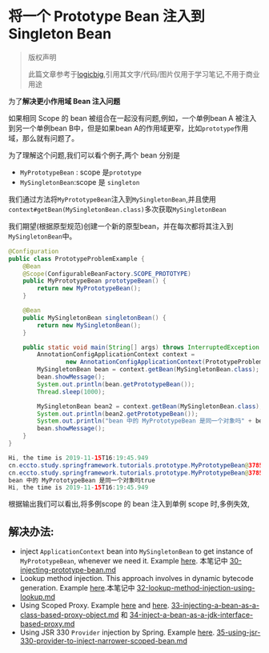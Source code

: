 # 将一个 Prototype Bean 注入到 Singleton Bean

> 版权声明
>
> 此篇文章参考于[logicbig](https://www.logicbig.com/),引用其文字/代码/图片仅用于学习笔记,不用于商业用途

为了**解决更小作用域 Bean 注入问题**

如果相同 Scope 的 bean 被组合在一起没有问题,例如，一个单例bean A 被注入到另一个单例bean B中，但是如果bean A的作用域更窄，比如`prototype`作用域，那么就有问题了。

为了理解这个问题,我们可以看个例子,两个 bean 分别是

- `MyPrototypeBean` : scope 是`prototype`
- `MySingletonBean`:scope 是 `singleton`

我们通过方法将`MyPrototypeBean`注入到`MySingletonBean`,并且使用`context#getBean(MySingletonBean.class)`多次获取`MySingletonBean`

我们期望(根据原型规范)创建一个新的原型bean，并在每次都将其注入到`MySingletonBean`中。

```java
@Configuration
public class PrototypeProblemExample {
    @Bean
    @Scope(ConfigurableBeanFactory.SCOPE_PROTOTYPE)
    public MyPrototypeBean prototypeBean() {
        return new MyPrototypeBean();
    }

    @Bean
    public MySingletonBean singletonBean() {
        return new MySingletonBean();
    }

    public static void main(String[] args) throws InterruptedException {
        AnnotationConfigApplicationContext context =
                new AnnotationConfigApplicationContext(PrototypeProblemExample.class);
        MySingletonBean bean = context.getBean(MySingletonBean.class);
        bean.showMessage();
        System.out.println(bean.getPrototypeBean());
        Thread.sleep(1000);

        MySingletonBean bean2 = context.getBean(MySingletonBean.class);
        System.out.println(bean2.getPrototypeBean());
        System.out.println("bean 中的 MyPrototypeBean 是同一个对象吗" + bean.getPrototypeBean().equals(bean2.getPrototypeBean()));
        bean.showMessage();
    }
}
```

```java
Hi, the time is 2019-11-15T16:19:45.949
cn.eccto.study.springframework.tutorials.prototype.MyPrototypeBean@378542de
cn.eccto.study.springframework.tutorials.prototype.MyPrototypeBean@378542de
bean 中的 MyPrototypeBean 是同一个对象吗true
Hi, the time is 2019-11-15T16:19:45.949
```

根据输出我们可以看出,将多例scope 的 bean 注入到单例 scope 时,多例失效,

## 解决办法:

- inject `ApplicationContext` bean into `MySingletonBean` to get instance of `MyPrototypeBean`, whenever we need it. Example [here](https://www.logicbig.com/tutorials/spring-framework/spring-core/using-application-context-aware.html). 本笔记中 [30-injecting-prototype-bean.md](30-injecting-prototype-bean.md) 
- Lookup method injection. This approach involves in dynamic bytecode generation. Example [here](https://www.logicbig.com/tutorials/spring-framework/spring-core/using-lookup-method.html).本笔记中  [32-lookup-method-injection-using-lookup.md](32-lookup-method-injection-using-lookup.md) 
- Using Scoped Proxy. Example [here](https://www.logicbig.com/tutorials/spring-framework/spring-core/scoped-proxy.html) and [here](https://www.logicbig.com/tutorials/spring-framework/spring-core/scoped-interface-based-proxy.html). [33-injecting-a-bean-as-a-class-based-proxy-object.md](33-injecting-a-bean-as-a-class-based-proxy-object.md) 和 [34-inject-a-bean-as-a-jdk-interface-based-proxy.md](34-inject-a-bean-as-a-jdk-interface-based-proxy.md) 
- Using JSR 330 `Provider` injection by Spring. Example [here](https://www.logicbig.com/tutorials/spring-framework/spring-core/using-jsr-330-provider.html). [35-using-jsr-330-provider-to-inject-narrower-scoped-bean.md](35-using-jsr-330-provider-to-inject-narrower-scoped-bean.md) 